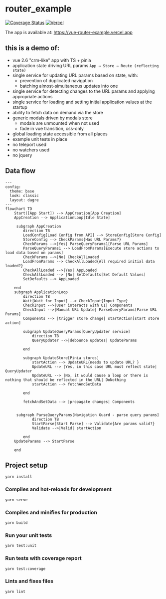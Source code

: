# router_example

[![Coverage Status](https://img.shields.io/badge/dynamic/json?url=https://aboutroots.github.io/vue-router-example/coverage/coverage-summary.json&label=coverage&query=$.total.statements.pct&suffix=%&color=brightgreen)](https://aboutroots.github.io/vue-router-example/coverage/)
[![Vercel](https://img.shields.io/badge/demo-online-brightgreen)](https://vue-router-example.vercel.app)

The app is available at: https://vue-router-example.vercel.app

## this is a demo of:

- vue 2.6 "crm-like" app with TS + pinia
- application state driving URL params `App → Store → Route (reflecting state)`
- single service for updating URL params based on state, with:
  - prevention of duplicated navigation
  - batching almost-simultaneous updates into one
- single service for detecting changes to the URL params and applying appropriate actions
- single service for loading and setting initial application values at the startup
- ability to fetch data on demand via the store
- generic modals driven by modals store
  - modals are unmounted when not used
  - fade in vue transition, css-only
- global loading state accessible from all places
- example unit tests in place
- no teleport used
- no watchers used
- no jquery

## Data flow

```mermaid
---
config:
  theme: base
  look: classic
  layout: dagre
---
flowchart TD
    Start([App Start]) --> AppCreation[App Creation]
    AppCreation --> ApplicationLoop[Idle State]

     subgraph AppCreation
        direction TB
        LoadConfig[Load Config from API] --> StoreConfig[Store Config]
        StoreConfig --> CheckParams{Has URL Params?}
        CheckParams -->|Yes| ParseQueryParams1[Parse URL Params]
        ParseQueryParams1 --> LoadFromParams[Execute store actions to load data based on params]
        CheckParams -->|No| CheckAllLoaded
        LoadFromParams --> CheckAllLoaded{All required initial data loaded?}
        CheckAllLoaded -->|Yes| AppLoaded
        CheckAllLoaded --> |No| SetDefaults[Set Default Values]
        SetDefaults --> AppLoaded

    end
    subgraph ApplicationLoop
        direction TB
        Wait[Wait for Input] --> CheckInput{Input Type}
        CheckInput -->|User interacts with UI| Components
        CheckInput -->|Manual URL Update| ParseQueryParams[Parse URL Params]
        Components --> |trigger store change| startAction[start store action]

        subgraph UpdateQueryParams[QueryUpdater service]
            direction TB
            QueryUpdater -->|debounce updates| UpdateParams

        end

        subgraph UpdateStore[Pinia stores]
            startAction --> UpdateURL{needs to update URL? }
            UpdateURL --> |Yes, in this case URL must reflect state| QueryUpdater
            UpdateURL --> |No, it would cause a loop or there is nothing that should be reflected in the URL| DoNothing
            startAction --> fetchAndSetData

        end

        fetchAndSetData --> |propagate changes| Components


     subgraph ParseQueryParams[Navigation Guard - parse query params]
            direction TB
            StartParse[Start Parse] --> Validate{Are params valid?}
            Validate -->|Valid| startAction

        end
    UpdateParams --> StartParse

    end

```

## Project setup

```
yarn install
```

### Compiles and hot-reloads for development

```
yarn serve
```

### Compiles and minifies for production

```
yarn build
```

### Run your unit tests

```
yarn test:unit
```

### Run tests with coverage report

```
yarn test:coverage
```

### Lints and fixes files

```
yarn lint
```
